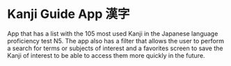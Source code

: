 # Kanji Guide App 漢字
App that has a list with the 105 most used Kanji in the Japanese language proficiency test N5.
The app also has a filter that allows the user to perform a search for terms or subjects of interest and a favorites screen to save the Kanji of interest to be able to access them more quickly in the future.
